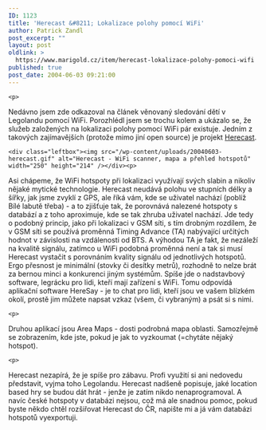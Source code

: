 ```yaml
---
ID: 1123
title: 'Herecast &#8211; Lokalizace polohy pomocí WiFi'
author: Patrick Zandl
post_excerpt: ""
layout: post
oldlink: >
  https://www.marigold.cz/item/herecast-lokalizace-polohy-pomoci-wifi
published: true
post_date: 2004-06-03 09:21:00
---
```

	<p>
Nedávno jsem zde odkazoval na článek věnovaný sledování dětí v Legolandu pomocí WiFi. Porozhlédl jsem se trochu kolem a ukázalo se, že služeb založených na lokalizaci polohy pomocí WiFi pár existuje. Jedním z takových zajímavějších (protože mimo jiní open source) je projekt <a href="http://www.herecast.com/">Herecast</a>.</p>

	<div class="leftbox"><img src="/wp-content/uploads/20040603-herecast.gif" alt="Herecast - WiFi scanner, mapa a přehled hotspotů" width="250" height="214" /></div><p>
Asi chápeme, že WiFi hotspoty při lokalizaci využívají svých slabin a nikoliv nějaké mytické technologie. Herecast neudává polohu ve stupních délky a šířky, jak jsme zvyklí z GPS, ale říká vám, kde se uživatel nachází (poblíž Bílé labutě třeba) - a to zjišťuje tak, že porovnává nalezené hotspoty s databází a z toho aproximuje, kde se tak zhruba uživatel nachází. Jde tedy o podobný princip, jako při lokalizaci v GSM síti, s tím drobným rozdílem, že v GSM síti se používá proměnná Timing Advance (TA) nabývající určitých hodnot v závislosti na vzdálenosti od BTS. A výhodou TA je fakt, že nezáleží na kvalitě signálu, zatímco u WiFi podobná proměnná není a tak si musí Herecast vystačit s porovnáním kvality signálu od jednotlivých hotspotů. Ergo přesnost je minimální (stovky či desítky metrů), rozhodně to nelze brát za bernou minci a konkurenci jiným systémům. Spíše jde o nadstavbový software, legrácku pro lidi, kteří mají zařízení s WiFi. Tomu odpovídá aplikační software HereSay - je to chat pro lidi, kteří jsou ve vašem blízkém okolí, prostě jim můžete napsat vzkaz (všem, či vybraným) a psát si s nimi. </p>

	<p>
Druhou aplikací jsou Area Maps - dosti podrobná mapa oblasti. Samozřejmě se zobrazením, kde jste, pokud je jak to vyzkoumat (=chytáte nějaký hotspot).</p>

	<p>
Herecast nezapírá, že je spíše pro zábavu. Profi využití si ani nedovedu představit, vyjma toho Legolandu. Herecast nadšeně popisuje, jaké location based hry se budou dát hrát - jenže je zatím nikdo nenaprogramoval. A navíc české hotspoty v databázi nejsou, což má ale snadnou pomoc, pokud byste někdo chtěl rozšiřovat Herecast do ČR, napište mi a já vám databázi hotspotů vyexportuji.
</p>
